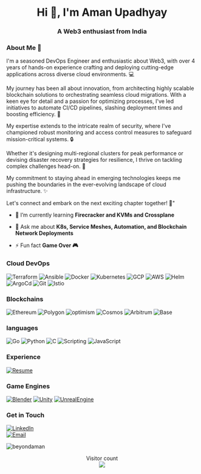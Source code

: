 <h1 align="center">Hi 👋, I'm Aman Upadhyay</h1>
<h3 align="center">A Web3 enthusiast from India</h3>

<!-- <p align="left"> <a href="https://github.com/ryo-ma/github-profile-trophy"><img src="https://github-profile-trophy.vercel.app/?username=beyondaman" alt="beyondaman" /></a> </p> -->

### About Me 🙋

I'm a seasoned DevOps Engineer and enthusiastic about Web3, with over 4 years of hands-on experience crafting and deploying cutting-edge applications across diverse cloud environments. 💻

My journey has been all about innovation, from architecting highly scalable blockchain solutions to orchestrating seamless cloud migrations. With a keen eye for detail and a passion for optimizing processes, I've led initiatives to automate CI/CD pipelines, slashing deployment times and boosting efficiency. 🚀

My expertise extends to the intricate realm of security, where I've championed robust monitoring and access control measures to safeguard mission-critical systems. 🔒

Whether it's designing multi-regional clusters for peak performance or devising disaster recovery strategies for resilience, I thrive on tackling complex challenges head-on. 💼

My commitment to staying ahead in emerging technologies keeps me pushing the boundaries in the ever-evolving landscape of cloud infrastructure. ✨

Let's connect and embark on the next exciting chapter together! 🌟"

- 🌱 I’m currently learning **Firecracker and KVMs and Crossplane**

- 💬 Ask me about **K8s, Service Meshes, Automation, and Blockchain Network Deployments**

- ⚡ Fun fact **Game Over 🎮**
### Cloud DevOps
![Terraform](https://img.shields.io/badge/terraform-%235835CC.svg?style=for-the-badge&logo=terraform&logoColor=white)
![Ansible](https://img.shields.io/badge/ansible-orange.svg?style=for-the-badge&logo=ansible&logoColor=white)
![Docker](https://img.shields.io/badge/docker-%230db7ed.svg?style=for-the-badge&logo=docker&logoColor=white)
![Kubernetes](https://img.shields.io/badge/kubernetes-%23326ce5.svg?style=for-the-badge&logo=kubernetes&logoColor=white)
![GCP](https://img.shields.io/badge/gcp-blue.svg?style=for-the-badge&logo=googlecloud&logoColor=white)
![AWS](https://img.shields.io/badge/AWS-%23FF9900.svg?style=for-the-badge&logo=amazon-aws&logoColor=white)
![Helm](https://img.shields.io/badge/HELM-%235835CC.svg?style=for-the-badge&logo=helm&logoColor=white)
![ArgoCd](https://img.shields.io/badge/ArgoCD-white.svg?style=for-the-badge&logo=argo&logoColor=orange)
![Git](https://img.shields.io/badge/git-green.svg?style=for-the-badge&logo=git&logoColor=white)
![Istio](https://img.shields.io/badge/istio-%235835CC.svg?style=for-the-badge&logo=istio&logoColor=white)

### Blockchains
![Ethereum](https://img.shields.io/badge/ethereum-red.svg?style=for-the-badge&logo=ethereum&logoColor=white)
![Polygon](https://img.shields.io/badge/Polygon-%235835CC.svg?style=for-the-badge&logo=Polygon&logoColor=white)
![optimism](https://img.shields.io/badge/optimism-black.svg?style=for-the-badge&logo=googleoptimize&logoColor=red)
![Cosmos](https://img.shields.io/badge/Cosmos-green.svg?style=for-the-badge&logo=icomoon&logoColor=white)
![Arbitrum](https://img.shields.io/badge/Arbitrum-orange.svg?style=for-the-badge&logo=arxiv&logoColor=black)
![Base](https://img.shields.io/badge/Base-black.svg?style=for-the-badge&logo=hashnode&logoColor=red)

### languages
![Go](https://img.shields.io/badge/go-blue.svg?style=for-the-badge&logo=go&logoColor=white)
![Python](https://img.shields.io/badge/python-3670A0?style=for-the-badge&logo=python&logoColor=ffdd54)
![C](https://img.shields.io/badge/C-orange.svg?style=for-the-badge&logo=c&logoColor=whiblackte)
![Scripting](https://img.shields.io/badge/Scripting-green.svg?style=for-the-badge&logo=powershell&logoColor=black)
![JavaScript](https://img.shields.io/badge/javascript-%23323330.svg?style=for-the-badge&logo=javascript&logoColor=%23F7DF1E)


### Experience

[![Resume](https://img.shields.io/badge/Resume-white.svg?style=for-the-badge&logo=readme&logoColor=blue)](https://bold.pro/my/au06)

### Game Engines
[![Blender](https://img.shields.io/badge/Blender-grey.svg?style=for-the-badge&logo=blender&logoColor=orange)](https://bold.pro/my/au06)
[![Unity](https://img.shields.io/badge/Unity-white.svg?style=for-the-badge&logo=unity&logoColor=black)](https://bold.pro/my/au06)
[![UnrealEngine](https://img.shields.io/badge/UnrealEngine-black.svg?style=for-the-badge&logo=unrealengine&logoColor=white)](https://bold.pro/my/au06)

### Get in Touch
[![LinkedIn](https://img.shields.io/badge/linkedin-%230077B5.svg?style=for-the-badge&logo=linkedin&logoColor=white)](https://www.linkedin.com/in/au06/) \
[![Email](https://img.shields.io/badge/email-white.svg?style=for-the-badge&logo=gmail&logoColor=red)](mailto:aman.au06@gmail.com)

<!-- <p><img align="left" src="https://github-readme-stats.vercel.app/api/top-langs?username=beyondaman&show_icons=true&locale=en&layout=compact" alt="beyondaman" /></p>

<p>&nbsp;<img align="center" src="https://github-readme-stats.vercel.app/api?username=beyondaman&show_icons=true&locale=en" alt="beyondaman" /></p> -->

<p><img align="center" src="https://github-readme-streak-stats.herokuapp.com/?user=beyondaman&" alt="beyondaman" /></p>

<p align="center"> 
  Visitor count<br>
  <img src="https://profile-counter.glitch.me/jarvis-404/count.svg" />
</p>

